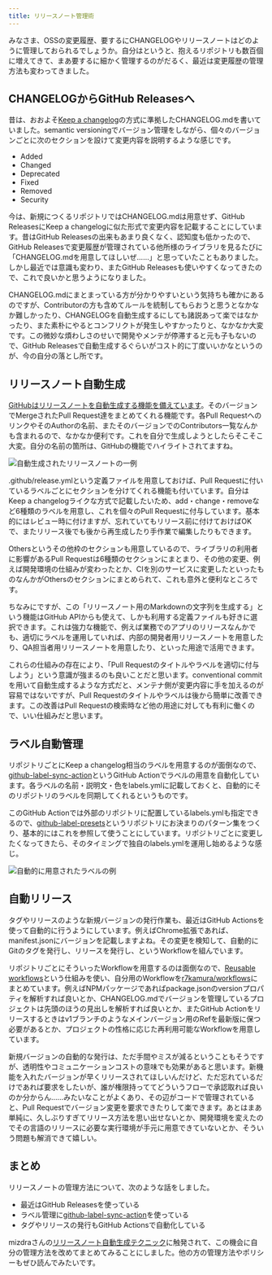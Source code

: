 ```yaml
---
title: リリースノート管理術
---
```

みなさま、OSSの変更履歴、要するにCHANGELOGやリリースノートはどのように管理しておられるでしょうか。自分はというと、抱えるリポジトリも数百個に増えてきて、まあ要するに細かく管理するのがだるく、最近は変更履歴の管理方法も変わってきました。

CHANGELOGからGitHub Releasesへ
---------------------------

昔は、おおよそ[Keep a changelog](https://keepachangelog.com/en/1.0.0/)の方式に準拠したCHANGELOG.mdを書いていました。semantic versioningでバージョン管理をしながら、個々のバージョンごとに次のセクションを設けて変更内容を説明するような感じです。

*   Added
*   Changed
*   Deprecated
*   Fixed
*   Removed
*   Security

今は、新規につくるリポジトリではCHANGELOG.mdは用意せず、GitHub ReleasesにKeep a changelogに似た形式で変更内容を記載することにしています。昔はGitHub Releasesの出来もあまり良くなく、認知度も低かったので、GitHub Releasesで変更履歴が管理されている他所様のライブラリを見るたびに「CHANGELOG.mdを用意してほしいぜ……」と思っていたこともありました。しかし最近では意識も変わり、またGitHub Releasesも使いやすくなってきたので、これで良いかと思うようになりました。

CHANGELOG.mdにまとまっている方が分かりやすいという気持ちも確かにあるのですが、Contributorの方も含めてルールを統制してもらおうと思うとなかなか難しかったり、CHANGELOGを自動生成するにしても諸説あって楽ではなかったり、また素朴にやるとコンフリクトが発生しやすかったりと、なかなか大変です。この微妙な煩わしさのせいで開発やメンテが停滞すると元も子もないので、GitHub Releasesで自動生成するぐらいがコスト的に丁度いいかなというのが、今の自分の落とし所です。

リリースノート自動生成
-----------

[GitHubはリリースノートを自動生成する機能を備えています](https://docs.github.com/en//repositories/releasing-projects-on-github/automatically-generated-release-notes)。そのバージョンでMergeされたPull Request達をまとめてくれる機能です。各Pull RequestへのリンクやそのAuthorの名前、またそのバージョンでのContributors一覧なんかも含まれるので、なかなか便利です。これを自分で生成しようとしたらそこそこ大変。自分の名前の箇所は、GitHubの機能でハイライトされてますね。

![](https://lh3.googleusercontent.com/docs/ADP-6oFGBIVEwEjp1Q5cjFAr-OJ82zsdMq3SexJxFZMRZ6E1IG09tNozD2YsrAvDPMU96fXX1LXETdikaKNM8NnNS4KG1NjVXG2c2ugkJOWAHCZ0pQ-mkD30wzyRmV4yUAf8-2CK0fPW0LA4hnhbO5qrEd4hkswnaQEQyI_KGxKRPm7zBwyd84wGxkmlWOIpk7r0lZ2aVO1ExlsjGvNv5tXJ9M9e4RU2XRB7rSH6zK78O1iWILgKVsZURAgFaKBL6Jok7-Mu1MOPxBOCa_6o46yXn5wpFmATgSNinyYJvv8-6aJd9I_r3HjVmkvQvs9ehovM4z7JPOb0pZtn2hYjsj8MkWSicU1ARJXUd6GEkgUrjoMijj2kk937hHtRf0EZm4TlK8zk-1-1muSGcwjkDBUFQxknrLtXEeLnwr-zaZaTGlKTraWvp5Fo5eBKagYHnBCkzymPJP13ww7kqPqy_r6rWbJdITmi1r2Jut5Sbx-3uDOIEd53BRB5fCTz-GMDsnaJ8H5Embj2nUau4CJrRRzVVlPFzM9G48VxOB7_alVH7TMwpsLG0TCMiSG3PGwEJz7Q0b8plqotJlCIy8c99ZCquChN1Vfam1i5_5pCHFZ2lVMt9kv-2LIvyPVLHElMhtlOCxZjwluAn7NfadaTu0BgLPk_DxSwho6hriWXELHWUjVfe3hxIfj6an0NtLdF0FYb73q4IqAi8SXfkgFPQgZ5cttvG7KMdpqf_HQmplmM0GS4LeP0iU9wdysJK5YsnN1uEbwE9gpm5q33PfK5IplsUPscwhAwiRpeY3nIMHQmRpY2SR_bThyBjFwuB0utasVVHP9YFmmWDLRvYmLWJRn0dsFF-ns8OhoLBFGeS814xzUp4YuSP9B7OSBdsTH0xSzXQ3FrvVDpvDroryCHXgNTcxvtVSTjZlpe2uTT3yTXLxS4Di0ACn-ntwPYq6YgzF8sKWD1sYVM5VJ-39aRZeOTLvYcFtMaMrG28FspWO_hgalG3O1SPhKjU1FTbp6M_B7zCtu_G8EyA6PqLPe0DIgxCRyuQ60OuDh7kQhAP6ne4GbtmkoESXwwDJ6jR2tZ3FBW7WWvQoJx7K84BoHXH2zEMemhP9hOFcEbiswgp8F-msEs1vZgZBjzjz2rKOIcSTzvH7qll4d2aFkdU-qlsUdaNviumLmISsOUD5NsrbHDn3jaRvONkQsllMskdPKM7nmjOTFFFz6q-tG4vSmp2H0UuSsLHiTzJ5m5XdnQbIY03FywgDMfvg "自動生成されたリリースノートの一例")

.github/release.ymlという定義ファイルを用意しておけば、Pull Requestに付いているラベルごとにセクションを分けてくれる機能も付いています。自分はKeep a changelogライクな方式で記載したいため、add・change・removeなど6種類のラベルを用意し、これを個々のPull Requestに付与しています。基本的にはレビュー時に付けますが、忘れていてもリリース前に付けておけばOKで、またリリース後でも後から再生成したり手作業で編集したりもできます。

Othersというその他枠のセクションも用意しているので、ライブラリの利用者に影響があるPull Requestは6種類のセクションにまとまり、その他の変更、例えば開発環境の仕組みが変わったとか、CIを別のサービスに変更したといったものなんかがOthersのセクションにまとめられて、これも意外と便利なところです。

ちなみにですが、この「リリースノート用のMarkdownの文字列を生成する」という機能はGitHub APIからも使えて、しかも利用する定義ファイルも好きに選択できます。これは強力な機能で、例えば業務でのアプリのリリースなんかでも、適切にラベルを運用していれば、内部の開発者用リリースノートを用意したり、QA担当者用リリースノートを用意したり、といった用途で活用できます。

これらの仕組みの存在により、「Pull Requestのタイトルやラベルを適切に付与しよう」という意識が強まるのも良いことだと思います。conventional commitを用いて自動生成するような方式だと、メンテナ側が変更内容に手を加えるのが容易ではないですが、Pull Requestのタイトルやラベルは後から簡単に改善できます。この改善はPull Requestの検索時など他の用途に対しても有利に働くので、いい仕組みだと思います。

ラベル自動管理
-------

リポジトリごとにKeep a changelog相当のラベルを用意するのが面倒なので、[github-label-sync-action](https://github.com/r7kamura/github-label-sync-action)というGitHub Actionでラベルの用意を自動化しています。各ラベルの名前・説明文・色をlabels.ymlに記載しておくと、自動的にそのリポジトリのラベルを同期してくれるというものです。

このGitHub Actionでは外部のリポジトリに配置しているlabels.ymlも指定できるので、[github-label-presets](https://github.com/r7kamura/github-label-presets)というリポジトリにお決まりのパターン集をつくり、基本的にはこれを参照して使うことにしています。リポジトリごとに変更したくなってきたら、そのタイミングで独自のlabels.ymlを運用し始めるような感じ。

![](https://lh3.googleusercontent.com/docs/ADP-6oHlrlh961FqJYTTzTwkpill8yoNKfbPNsFVQCt9E27KM1dwXWiWtAxbbMD72rGtgDZl4ToCvbfxoEVuM-3pSZOY762jyTroNNRaYgXQUFGnk0m1LE3O4GgtuqGZ_AOy5Tqi2LFR4YUFLUrsIAKe_U-fcnVb_NOyZwgUSwkocHr_FiUhuli7m2mvzUzO9vfGQiMeVB_FZa5fshkCJ9x59XJtc9C8z7sLaTqy8UTsP7qqSJaDaNDEAncOSXcNUilMoMmYCOxY-pDlN-HxbdzJE4HEtycL7VWLgAzgFHPhp_y5EldKm0ZvUGJ2B635GIeb_c1RjIcYiz66aAh-Ap4LhwpQogs602NLYcFfWXc1bHLI5mGtVFzjf-HA13gXq92ppbXeAupe_iA_7C39XR9SRqA6SA1-nu6sepK7F9IVuFIF6mwVXyQKgXFZhOOfapyQqZcb6wPXVivMsl1B_DvFEzWjy0LlOt1fQ2yi8N6a_nV-l09wfhqVFBypn6p0C2dVvano0GTOwV2Ot0whugB5g6MAt9clhKZ7yK17KCBAyIF1U5DvI1a-KEPif6E9LoTOYt_U0XiC94-oiUpd1Xj-oz694nq8siSLRFgKyZC2kpssXEV5IHDFIuy2Pavb01HC29F-rJEGPh3I_VyrbwOa8PEmR7UabkWBogTinWNzsxx18vvVH4XE7I0_5p7r8beP8tMiZRu_Lb8UPrItkXb149CDr7ZxRxWl3Jp7RYfBEE718TZVCFKKfCj-gjK7RyEnSYxzjdXsEzB5-mppEXfE4EjyuT13O5EAGhaalOC5II7ud_tPWkIfqkyFqi6bAj4YjgPoX7tCp8MiJZAx9XtuIcm6_dd8oHj2jNyuk-iugEK2utLCgZXZkfBza99ZFfr9D06iIkWgzYIeZH-H-fqpNXlqd4d4Fx6NEABI_D0aC24xhhbpbrS5FUTZfyB6ScqxJvdGuXJMs3y9vIdieG-kB7Zjj3aL-dhRp5riYAbiDvt-_2FwWtIKxchq9oXYG9o1s5L1PgvU1ln4rmb-to3DCv-G_ff0-RqCerryRR9bt43mEKuSgpI4oTkBxtC6pQQziiGZ6Ki8kYN3vJREyzq0nu1jsjGEdHa8bicaXOOvlh6-JGqvM7Twr3B9v6pJARhpoCSKyI-y_-khSQDLzuOozT-FD9NFwDk6enMsM9mdm8uFC9e3Zj9Kbo9HF1CtVBP6ahJyyBTuTJOVCjxg_pTwi23wgIenyFmd0_14Si7HqnzmqaN8aQ "自動的に用意されたラベルの例")

自動リリース
------

タグやリリースのような新規バージョンの発行作業も、最近はGitHub Actionsを使って自動的に行うようにしています。例えばChrome拡張であれば、manifest.jsonにバージョンを記載しますよね。その変更を検知して、自動的にGitのタグを発行し、リリースを発行し、というWorkflowを組んでいます。

リポジトリごとにそういったWorkflowを用意するのは面倒なので、[Reusable workflows](https://docs.github.com/en//actions/using-workflows/reusing-workflows)という仕組みを使い、自分用のWorkflowを[r7kamura/workflows](https://github.com/r7kamura/workflows)にまとめています。例えばNPMパッケージであればpackage.jsonのversionプロパティを解析すれば良いとか、CHANGELOG.mdでバージョンを管理しているプロジェクトは先頭のほうの見出しを解析すれば良いとか、またGitHub Actionをリリースするときはv1ブランチのようなメインバージョン用のRefを最新版に保つ必要があるとか、プロジェクトの性格に応じた再利用可能なWorkflowを用意しています。

新規バージョンの自動的な発行は、ただ手間やミスが減るということもそうですが、透明性やコミュニケーションコストの意味でも効果があると思います。新機能を入れたバージョンが早くリリースされてほしいんだけど、ただ忘れているだけであれば要求をしたいが、誰が権限持っててどういうフローで承認取れば良いのか分からん……みたいなことがよくあり、その辺がコードで管理されていると、Pull Requestでバージョン変更を要求できたりして楽できます。あとはまあ単純に、久しぶりすぎてリリース方法を思い出せないとか、開発環境を変えたのでその言語のリリースに必要な実行環境が手元に用意できていないとか、そういう問題も解消できて嬉しい。

まとめ
---

リリースノートの管理方法について、次のような話をしました。

*   最近はGitHub Releasesを使っている
*   ラベル管理に[github-label-sync-action](https://github.com/r7kamura/github-label-sync-action)を使っている
*   タグやリリースの発行もGitHub Actionsで自動化している

mizdraさんの[リリースノート自動生成テクニック](https://www.mizdra.net/entry/2022/07/08/181825)に触発されて、この機会に自分の管理方法を改めてまとめてみることにしました。他の方の管理方法やポリシーもぜひ読んでみたいです。
